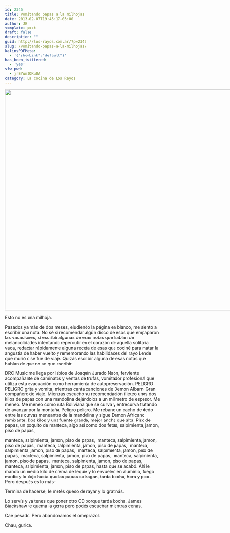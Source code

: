 ```yaml
---
id: 2345
title: Vomitando papas a la milhojas
date: 2013-02-07T19:45:17-03:00
author: JE
template: post
draft: false
description: ""
guid: http://los-rayos.com.ar/?p=2345
slug: /vomitando-papas-a-la-milhojas/
kalinsPDFMeta:
  - '{"showLink":"default"}'
has_been_twittered:
  - 'yes'
sfw_pwd:
  - jrEYumtQKu0A
category: La cocina de Los Rayos
---
```

<div style="width: 970px" class="wp-caption alignnone">
  <img alt="" src="https://1.bp.blogspot.com/_oKbce0gsBwg/TGIk-JW0OMI/AAAAAAAAA48/gsgONTfbhk8/s1600/107+NEgrita+Aplicando+Pollo+a+lo+Broaster.JPG" width="960" height="720" />
  
  <p class="wp-caption-text">
    Esto no es una milhoja.
  </p>
</div>

Pasados ya más de dos meses, eludiendo la página en blanco, me siento a escribir una nota. No sé si recomendar algún disco de esos que empaparon las vacaciones, si escribir algunas de esas notas que hablan de melancolidades intentando repercutir en el corazón de aquella solitaria vaca, redactar rápidamente alguna receta de esas que cociné para matar la angustia de haber vuelto y rememorando las habilidades del rayo Lende que murió o se fue de viaje. Quizás escribir alguna de esas notas que hablan de que no se que escribir.

DRC Music me llega por labios de Joaquín Jurado Naón, ferviente acompañante de caminatas y ventas de trufas, vomitador profesional que utiliza esta evacuación como herramienta de autopreservación. PELIGRO PELIGRO grita y vomita, mientras canta canciones de Demon Albarn. Gran compañero de viaje. Mientras escucho su recomendación fileteo unos dos kilos de papas con una mandolina dejándolos a un milimetro de espesor. Me meneo. Me meneo como ruta Boliviana que se curva y entrecurva tratando de avanzar por la montaña. Peligro peligro. Me rebano un cacho de dedo entre las curvas meneantes de la mandolina y sigue Damon Africano remixante. Dos kilos y una fuente grande, mejor ancha que alta. Piso de papas, un poquito de manteca, algo así como dos fetas, salpimienta, jamon, piso de papas, 

<meta http-equiv="content-type" content="text/html; charset=utf-8" />
manteca, salpimienta, jamon, piso de papas, 

<meta http-equiv="content-type" content="text/html; charset=utf-8" />
manteca, salpimienta, jamon, piso de papas, 

<meta http-equiv="content-type" content="text/html; charset=utf-8" />
manteca, salpimienta, jamon, piso de papas, 

<meta http-equiv="content-type" content="text/html; charset=utf-8" />
manteca, salpimienta, jamon, piso de papas, 

<meta http-equiv="content-type" content="text/html; charset=utf-8" />
manteca, salpimienta, jamon, piso de papas, 

<meta http-equiv="content-type" content="text/html; charset=utf-8" />
manteca, salpimienta, jamon, piso de papas, 

<meta http-equiv="content-type" content="text/html; charset=utf-8" />
manteca, salpimienta, jamon, piso de papas, 

<meta http-equiv="content-type" content="text/html; charset=utf-8" />
manteca, salpimienta, jamon, piso de papas, 

<meta http-equiv="content-type" content="text/html; charset=utf-8" />
manteca, salpimienta, jamon, piso de papas, hasta que se acabó. Ahí le mando un medio kilo de crema de lequie y lo envuelvo en aluminio, fuego medio y lo dejo hasta que las papas se hagan, tarda bocha, hora y pico. Pero después es lo más-

Termina de hacerse, le metés queso de rayar y lo gratinás.

Lo servís y ya tenes que poner otro CD porque tarda bocha. James Blackshaw te quema la gorra pero podés escuchar mientras cenas.

Cae pesado. Pero abandonamos el omeprazol.

Chau, gurice.